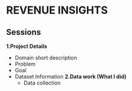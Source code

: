 # REVENUE INSIGHTS
## Sessions
**1.Project Details**
* Domain short description
* Problem
* Goal
* Dataset Information
**2.Data work (What I  did)**
  * Data collection
